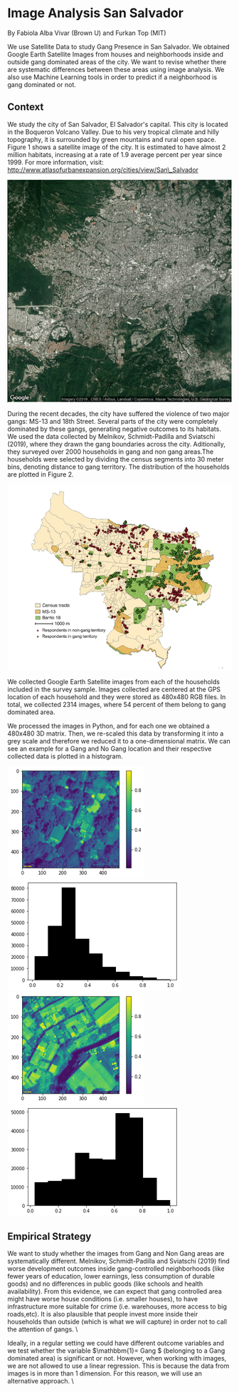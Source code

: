 # Image Analysis San Salvador
By Fabiola Alba Vivar (Brown U) and Furkan Top (MIT)

We use Satellite Data to study Gang Presence in San Salvador. We obtained Google Earth Satellite Images from houses and neighborhoods inside and outside gang dominated areas of the city. We want to revise whether there are systematic differences between these areas using image analysis. We also use Machine Learning tools in order to predict if a neighborhood is gang dominated or not. 
 
## Context 
 
We study the city of San Salvador, El Salvador's capital. This city is located in the Boqueron Volcano Valley. Due to his very tropical climate and hilly topography, it is surrounded by green mountains and rural open space. Figure 1 shows a satellite image of the city. It is estimated to have almost 2 million habitats, increasing at a rate of 1.9 average percent per year since 1999. For more information, visit: http://www.atlasofurbanexpansion.org/cities/view/San\_Salvador

![SanSalvador](SanSalvadorSatViewTest.png)

During the recent decades, the city have suffered the violence of two major gangs: MS-13 and 18th Street. Several parts of the city were completely dominated by these gangs, generating negative outcomes to its habitats. We used the data collected by Melnikov, Schmidt-Padilla and Sviatschi (2019), where they drawn the gang boundaries across the city. Aditionally, they surveyed over 2000 households in gang and non gang areas.The households were selected by dividing the census segments into 30 meter bins, denoting distance to gang territory. The distribution of the households are plotted in Figure 2.

![Fieldwork](Fieldwork_SanSalvador.jpg)

We collected Google Earth Satellite images from each of the households included in the survey sample. Images collected are centered at the GPS location of each household and they were stored as 480x480 RGB files. In total, we collected 2314 images, where 54 percent of them belong to gang dominated area.

We processed the images in Python, and for each one we obtained a 480x480 3D matrix. Then, we re-scaled this data by transforming it into a grey scale and therefore we reduced it to a one-dimensional matrix. We can see  an example for a Gang and No Gang location and their respective collected data is plotted in a histogram.  

![NOGANG_Sat](NOGANG_Sat.png) ![NOGANG_Hist](NOGANG_Hist.png)
![GANG_Sat](GANG_Sat.png) ![GANG_Hist](GANG_Hist.png)

## Empirical Strategy


We want to study whether the images from Gang and Non Gang areas are systematically different. Melnikov, Schmidt-Padilla and Sviatschi (2019) 
find worse development outcomes inside gang-controlled neighborhoods (like fewer years of education, lower earnings, less
consumption of durable goods) and no differences in public goods (like schools and health availability). From this evidence, we can expect that gang controlled area might have worse house conditions (i.e. smaller houses), to have infrastructure more suitable for crime (i.e. warehouses, more access to big roads,etc). It is also plausible that people invest more inside their households than outside (which is what we will capture) in order not to call the attention of  gangs.   \\

Ideally, in a regular setting we could have different outcome variables and we test whether the variable $\mathbbm{1}= Gang $ (belonging to a Gang dominated area) is significant or not. However, when working with images, we are not allowed to use a linear regression. This is because the data from images is in more than 1 dimension. For this reason, we will use an alternative approach. \\
